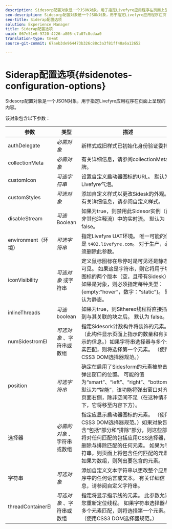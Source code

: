 ```yaml
---
description: Sidesorp配置对象是一个JSON对象，用于指定Livefyre应用程序在页面上呈现的内容。
seo-description: Sidesorp配置对象是一个JSON对象，用于指定Livefyre应用程序在页面上呈现的内容。
seo-title: Siderap配置选项
solution: Experience Manager
title: Siderap配置选项
uuid: 067e51e6-9720-4226-a805-c7a07c8cdaa0
translation-type: tm+mt
source-git-commit: 67aeb3de964473b326c88c3a3f81ff48a6a12652

---
```



# Siderap配置选项{#sidenotes-configuration-options}

Sidesorp配置对象是一个JSON对象，用于指定Livefyre应用程序在页面上呈现的内容。

该对象包含以下参数：

| 参数 | 类型 | 描述 |
|--- |--- |--- |
| authDelegate | *必需对象* | 新样式或旧样式已初始化身份验证委托。 |
| collectionMeta | *必需对象* | 有关详细信息，请参阅collectionMeta令牌。 |
| customIcon | *可选字符串* | 设置自定义启动器图标的URL。 默认为Livefyre气泡。 |
| customStyles | *可选对象* | 添加自定义样式以更改Sidesk的外观。 有关详细信息，请参阅自定义样式。 |
| disableStream | *可选* Boolean | 如果为true，则禁用此Sidesor实例（而非其他注释流）中的实时流。 默认为 false。 |
| environment（环境） | *可选字符串* | 指定Livefyre UAT环境。 唯一可能的值是 `t402.livefyre.com`。 对于生产，必须删除此参数。 |
| iconVisibility | *可选对象* 或字符串 | 定义鼠标图标在悬停时是可见还是静态时可见。 如果这是字符串，则它将用于块图标的两个版本（空，且带有Sidesk）。 如果是对象，则必须指定每种类型：{empty:“hover”，数字：“static”}。 默认为静态。 |
| inlineThreads | *可选* boolean | 如果为true，则Sitherex线程将直接插入到与其关联的块之后。 默认为 false。 |
| numSidestromEl | *可选对象* 、字符串或数组 | 指定Sidesork计数构件将装饰的元素。 （此构件显示页面上指示的数量和有关指示的信息。）如果字符串选择器与多个元素匹配，则将选择第一个元素。 （使用CSS3 DOM选择器规范。） |
| position | *可选字符串* | 确定在启用了Sidesform的元素被单击时弹出窗口的位置。 可能的值为“smart”、“left”、“right”、“bottom”。 默认为“智能”，该功能将弹出窗口对齐到页面右侧，除非空间不足（在这种情况下，它将移至内容下方）。 |
| 选择器 | *必需的对象* 、字符串或数组 | 指定应显示启动器图标的元素。 （使用CSS3 DOM选择器规范。）如果对象包含“包括”部分和“排除”部分，则这些部分将对任何匹配的包括应用CSS选择器，并删除与排除匹配的任何元素。 如果为字符串，则页面上将包含任何匹配的元素。 如果为数组，则列出要包含的元素。 |
| 字符串 | *可选对象* | 添加自定义文本字符串以更改整个应用程序中的任何语言或文本。 有关详细信息，请参阅自定义字符串。 |
| threadContainerEl | *可选对象* 、字符串或数组 | 指定将显示指示线的元素。 此参数允许您重新定位线程。 如果字符串选择器与多个元素匹配，则将选择第一个元素。 （使用CSS3 DOM选择器规范。） |

